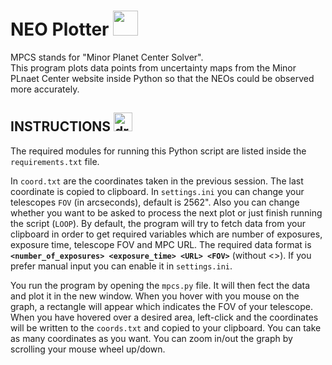 # NEO Plotter&nbsp;<img src="https://raw.githubusercontent.com/9helix/MPCS-Python/main/meteor.ico" width="40">

MPCS stands for "Minor Planet Center Solver".<br>
This program plots data points from uncertainty maps from the Minor PLnaet Center website inside Python so that the NEOs could be observed more accurately.

<h2>INSTRUCTIONS&nbsp;<img src="https://cdn-icons-png.flaticon.com/512/5639/5639230.png" alt="drawing" width="30"/></h2>

The required modules for running this Python script are listed inside the `requirements.txt` file.

In `coord.txt` are the coordinates taken in the previous session. The last coordinate is copied to clipboard.
In `settings.ini` you can change your telescopes `FOV` (in arcseconds), default is 2562". Also you can change whether you want to be asked to process the next plot or just finish running the script (`LOOP`).
By default, the program will try to fetch data from your clipboard in order to get required variables which are number of exposures, exposure time, telescope FOV and MPC URL. The required data format is **`<number_of_exposures> <exposure_time> <URL> <FOV>`** (without <>).
If you prefer manual input you can enable it in `settings.ini`.

You run the program by opening the `mpcs.py` file. It will then fect the data and plot it in the new window.
When you hover with you mouse on the graph, a rectangle will appear which indicates the FOV of your telescope. When you have hovered over a desired area, left-click and the coordinates will be written to the `coords.txt` and copied to your clipboard. You can take as many coordinates as you want.
You can zoom in/out the graph by scrolling your mouse wheel up/down.
